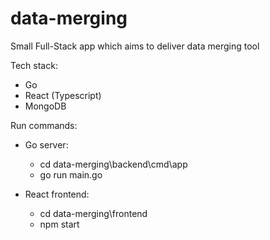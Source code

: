 # data-merging
Small Full-Stack app which aims to deliver data merging tool

Tech stack:
- Go
- React (Typescript)
- MongoDB

Run commands:
- Go server:
  - cd data-merging\backend\cmd\app
  - go run main.go
    
- React frontend:
  - cd data-merging\frontend
  - npm start
